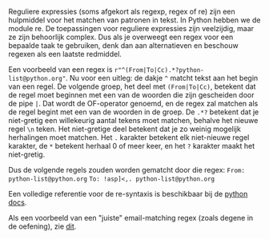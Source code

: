 Reguliere expressies (soms afgekort als regexp, regex of re) zijn een hulpmiddel voor het matchen van patronen in tekst. In Python hebben we de module re. De toepassingen voor reguliere expressies zijn veelzijdig, maar ze zijn behoorlijk complex. Dus als je overweegt een regex voor een bepaalde taak te gebruiken, denk dan aan alternatieven en beschouw regexen als een laatste redmiddel.

Een voorbeeld van een regex is `r"^(From|To|Cc).*?python-list@python.org"`. Nu voor een uitleg: de dakje `^` matcht tekst aan het begin van een regel. De volgende groep, het deel met `(From|To|Cc)`, betekent dat de regel moet beginnen met een van de woorden die zijn gescheiden door de pipe `|`. Dat wordt de OF-operator genoemd, en de regex zal matchen als de regel begint met een van de woorden in de groep. De `.*?` betekent dat je niet-gretig een willekeurig aantal tekens moet matchen, behalve het nieuwe regel `\n` teken. Het niet-gretige deel betekent dat je zo weinig mogelijk herhalingen moet matchen. Het `.` karakter betekent elk niet-nieuwe regel karakter, de `*` betekent herhaal 0 of meer keer, en het `?` karakter maakt het niet-gretig.

Dus de volgende regels zouden worden gematcht door die regex: 
`From: python-list@python.org`
`To: !asp]<,. python-list@python.org`

Een volledige referentie voor de re-syntaxis is beschikbaar bij de [python docs](http://docs.python.org/library/re.html#regular-expression-syntax "RE syntax").

Als een voorbeeld van een "juiste" email-matching regex (zoals degene in de oefening), zie [dit](http://www.ex-parrot.com/pdw/Mail-RFC822-Address.html).